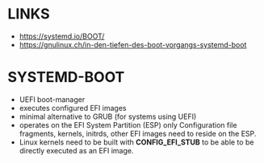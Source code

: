 # LINKS

- https://systemd.io/BOOT/
- https://gnulinux.ch/in-den-tiefen-des-boot-vorgangs-systemd-boot

# SYSTEMD-BOOT

- UEFI boot-manager
- executes configured EFI images
- minimal alternative to GRUB (for systems using UEFI)
- operates on the EFI System Partition (ESP) only
  Configuration file fragments, kernels, initrds, other EFI images need to reside on the ESP.
- Linux kernels need to be built with **CONFIG_EFI_STUB** to be able to be directly executed as an EFI image.